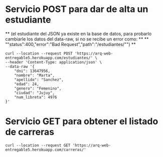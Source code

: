 
# Servicio POST para dar de alta un estudiante 
** (el estudiante del JSON ya existe en la base de datos, para probarlo cambiarle los datos del data-raw, si no se recibe un error como: **
** ""status":400,"error":"Bad Request","path":"/estudiantes/"") **

    curl --location --request POST 'https://arq-web-entregable5.herokuapp.com/estudiantes/' \
    --header 'Content-Type: application/json' \
    --data-raw '{
        "dni": 13647956,
        "nombre": "Marta",
        "apellido": "Sanchez",
        "edad": 24,
        "genero": "Femenino",
        "ciudad": "Jujuy",
        "num_libreta": 4976
    }'

# Servicio GET para obtener el listado de carreras

    curl --location --request GET 'https://arq-web-entregable5.herokuapp.com/carreras/'


